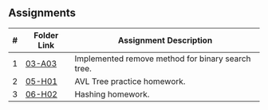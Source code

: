 ## Assignments

|  #  | Folder Link | Assignment Description |
| :-: | ----------- | ---------------------- |
|  1  | [03-A03](https://github.com/jtsui23-code/3013-Algorithms/tree/main/Assignments/03-A03)      | Implemented remove method for binary search tree.          |
|  2  | [05-H01](https://github.com/jtsui23-code/3013-Algorithms/tree/main/Assignments/05-H01)      | AVL Tree practice homework.          |
|  3  | [06-H02](https://github.com/jtsui23-code/3013-Algorithms/tree/main/Assignments/06-H02)      | Hashing homework.          |


